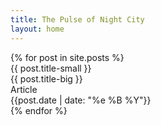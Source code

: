 ```yaml
---
title: The Pulse of Night City
layout: home
---
```

<div class="articles-inner">
{% for post in site.posts %}
    <div class="post-card" style="cursor: pointer;" onclick="window.location='/cyber-punk-blog/{{ post.url }}';">
        <div class="article-title">
            <div class="article-title-small">{{ post.title-small }}</div>
            <div class="article-title-big">{{ post.title-big }}</div>
        </div>
        <div class="article-footer">
            <div>Article</div>
            <div>{{post.date | date: "%e %B %Y"}}</div>
        </div>
    </div>
{% endfor %}
<div>
